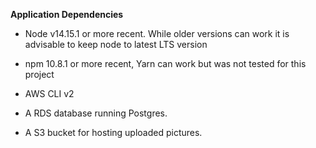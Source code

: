 **Application Dependencies**

- Node v14.15.1 or more recent. While older versions can work it is advisable to keep node to latest LTS version

- npm 10.8.1 or more recent, Yarn can work but was not tested for this project

- AWS CLI v2

- A RDS database running Postgres.

- A S3 bucket for hosting uploaded pictures.